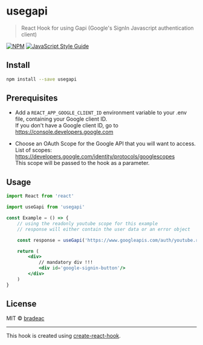 # usegapi

> React Hook for using Gapi (Google&#x27;s SignIn Javascript authentication client)

[![NPM](https://img.shields.io/npm/v/usegapi.svg)](https://www.npmjs.com/package/usegapi) [![JavaScript Style Guide](https://img.shields.io/badge/code_style-standard-brightgreen.svg)](https://standardjs.com)

## Install

```bash
npm install --save usegapi
```

## Prerequisites
- Add a `REACT_APP_GOOGLE_CLIENT_ID` environment variable to your .env file,
containing your Google client ID.  
If you don't have a Google client ID, go to https://console.developers.google.com

- Choose an OAuth Scope for the Google API that you will want to access.  
List of scopes: https://developers.google.com/identity/protocols/googlescopes  
This scope will be passed to the hook as a parameter.

## Usage

```jsx
import React from 'react'

import useGapi from 'usegapi'

const Example = () => {
    // using the readonly youtube scope for this example
    // response will either contain the user data or an error object

    const response = useGapi('https://www.googleapis.com/auth/youtube.readonly')

    return (
        <div>
            // mandatory div !!!
            <div id='google-signin-button'/>
        </div>
    )
}
```

## License

MIT © [bradeac](https://github.com/bradeac)

---

This hook is created using [create-react-hook](https://github.com/hermanya/create-react-hook).

